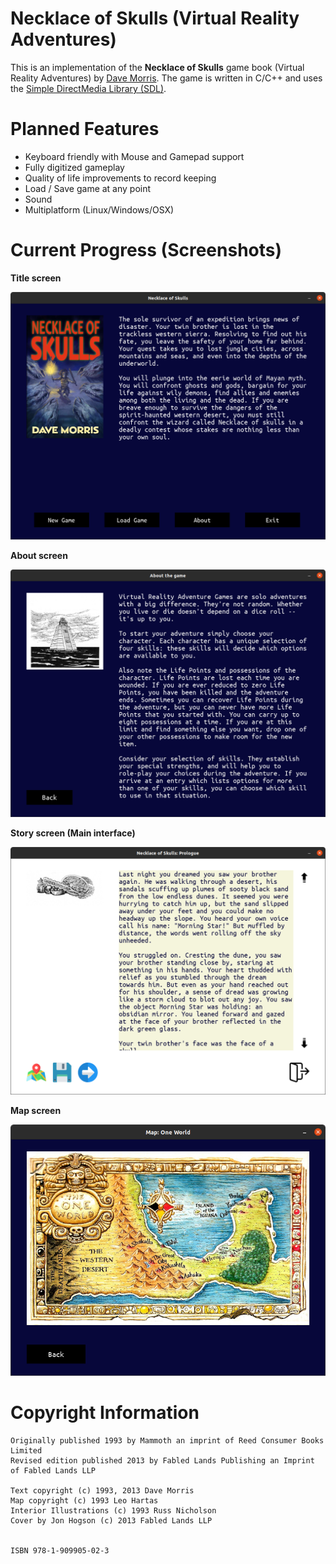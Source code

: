 # Necklace of Skulls (Virtual Reality Adventures)

This is an implementation of the **Necklace of Skulls** game book (Virtual Reality Adventures) by [Dave Morris](https://fabledlands.blogspot.com/). The game is written in C/C++ and uses the [Simple DirectMedia Library (SDL)](https://www.libsdl.org/).

# Planned Features

- Keyboard friendly with Mouse and Gamepad support
- Fully digitized gameplay
- Quality of life improvements to record keeping
- Load / Save game at any point
- Sound
- Multiplatform (Linux/Windows/OSX)

# Current Progress (Screenshots)

**Title screen**

![Title Screen](/screenshots/title-screen.png)

**About screen**

![About Screen](/screenshots/about-screen.png)

**Story screen (Main interface)**

![Story Screen](/screenshots/story-screen.png)

**Map screen**

![Map Screen](/screenshots/map-screen.png)

# Copyright Information 

```
Originally published 1993 by Mammoth an imprint of Reed Consumer Books Limited
Revised edition published 2013 by Fabled Lands Publishing an Imprint of Fabled Lands LLP

Text copyright (c) 1993, 2013 Dave Morris
Map copyright (c) 1993 Leo Hartas
Interior Illustrations (c) 1993 Russ Nicholson
Cover by Jon Hogson (c) 2013 Fabled Lands LLP


ISBN 978-1-909905-02-3
```

